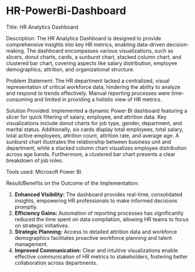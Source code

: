 # HR-PowerBi-Dashboard

Title: HR Analytics Dashboard 

Description:
The HR Analytics Dashboard is designed to provide comprehensive insights into key HR metrics, enabling data-driven decision-making. The dashboard encompasses various visualizations, such as slicers, donut charts, cards, a sunburst chart, stacked column chart, and clustered bar chart, covering aspects like salary distribution, employee demographics, attrition, and organizational structure.

Problem Statement:
The HR department lacked a centralized, visual representation of critical workforce data, hindering the ability to analyze and respond to trends effectively. Manual reporting processes were time-consuming and limited in providing a holistic view of HR metrics.

Solution Provided:
Implemented a dynamic Power BI dashboard featuring a slicer for quick filtering of salary, employee, and attrition data. Key visualizations include donut charts for job type, gender, department, and marital status. Additionally, six cards display total employees, total salary, total active employees, attrition count, attrition rate, and average age. A sunburst chart illustrates the relationship between business unit and department, while a stacked column chart visualizes employee distribution across age bands. Furthermore, a clustered bar chart presents a clear breakdown of job roles.

Tools used:
Microsoft Power BI.

Result/Benefits on the Outcome of the Implementation:
1. **Enhanced Visibility:** The dashboard provides real-time, consolidated insights, empowering HR professionals to make informed decisions promptly.
2. **Efficiency Gains:** Automation of reporting processes has significantly reduced the time spent on data compilation, allowing HR teams to focus on strategic initiatives.
3. **Strategic Planning:** Access to detailed attrition data and workforce demographics facilitates proactive workforce planning and talent management.
4. **Improved Communication:** Clear and intuitive visualizations enable effective communication of HR metrics to stakeholders, fostering better collaboration across departments.
